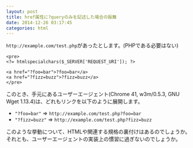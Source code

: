 ```yaml
---
layout: post
title: href属性に?queryのみを記述した場合の振舞
date: 2014-12-26 03:17:45
categories: html
---
```

<!-- {% raw %} -->
<p><code>http://example.com/test.php</code>があったとします。(PHPである必要はない)</p>

<pre class="lang-html prettyprint-override"><code>&lt;pre&gt;
&lt;?= htmlspecialchars($_SERVER['REQUEST_URI']); ?&gt;

&lt;a href="?foo=bar"&gt;?foo=bar&lt;/a&gt;
&lt;a href="?fizz=buzz"&gt;?fizz=buzz&lt;/a&gt;
&lt;/pre&gt;
</code></pre>

<p>このとき、手元にあるユーザーエージェント(Chrome 41, w3m/0.5.3, GNU Wget 1.13.4)は、どれもリンクを以下のように展開します。</p>

<ul>
<li><code>"?foo=bar"</code> => <code>http://example.com/test.php?foo=bar</code></li>
<li><code>"?fizz=buzz"</code> => <code>http://example.com/test.php?fizz=buzz</code></li>
</ul>

<p>このような挙動について、HTMLや関連する規格の裏付けはあるのでしょうか。それとも、ユーザーエージェントの実装上の慣習に過ぎないのでしょうか。</p>
<!-- {% endraw %} -->
